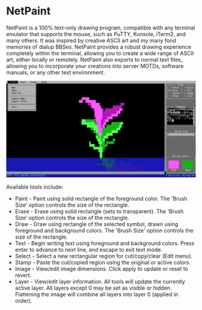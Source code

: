 # NetPaint
NetPaint is a 100% text-only drawing program, compatible with any terminal emulator that supports the mouse, such as PuTTY, Konsole, iTerm2, and many others.  It was inspired by creative ASCII art and my many fond memories of dialup BBSes.  NetPaint provides a robust drawing experience completely within the terminal, allowing you to create a wide range of ASCII art, either locally or remotely.  NetPaint also exports to normal text files, allowing you to incorporate your creations into server MOTDs, software manuals, or any other text environment.

![NetPaint screenshot](screenshot.png)

Available tools include:
* Paint - Paint using solid rectangle of the foreground color.  The 'Brush Size' option controls the size of the rectangle.
* Erase - Erase using solid rectangle (sets to transparent).  The 'Brush Size' option controls the size of the rectangle.
* Draw - Draw using rectangle of the selected symbol, drawn using foreground and background colors.  The 'Brush Size' option controls the size of the rectangle.
* Text - Begin writing text using foreground and background colors. Press enter to advance to next line, and escape to exit text mode.
* Select - Select a new rectangular region for cut/copy/clear (Edit menu).
* Stamp - Paste the cut/copied region using the original or active colors.
* Image - View/edit image dimensions.  Click apply to update or reset to revert.
* Layer - View/edit layer information.  All tools will update the currently active layer.  All layers except 0 may be set as visible or hidden. Flattening the image will combine all layers into layer 0 (applied in order).
